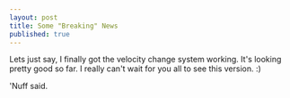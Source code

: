 ```yaml
---
layout: post
title: Some "Breaking" News
published: true
---
```

Lets just say, I finally got the velocity change system working.  It's looking pretty good so far. I really can't wait for you all to see this version. :)

'Nuff said.
